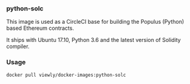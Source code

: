 ### python-solc
This image is used as a CircleCI base for building the Populus (Python) based 
Ethereum contracts.

It ships with Ubuntu 17.10, Python 3.6 and the latest version of Solidity compiler.

### Usage
```
docker pull viewly/docker-images:python-solc
```
